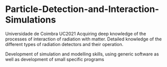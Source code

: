 # Particle-Detection-and-Interaction-Simulations

Universidade de Coimbra UC2021
Acquiring deep knowledge of the processes of interaction of radiation with matter. Detailed knowledge of the different types of radiation detectors and their operation.

Development of simulation and modelling skills, using generic software as well as  development of small specific programs
